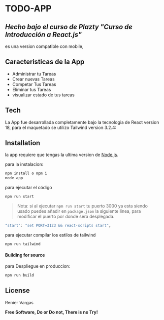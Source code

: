 # TODO-APP
## _Hecho bajo el curso de Plazty "Curso de Introducción a React.js"_

<!-- [![Build Status](https://travis-ci.org/joemccann/dillinger.svg?branch=master)](https://travis-ci.org/joemccann/dillinger) -->

es una version compatible con mobile,
## Caracteristicas de la App

- Administrar tu Tareas
- Crear nuevas Tareas
- Competar Tus Tareas
- Eliminar tus Tareas
- visualizar estado de tus tareas

## Tech

La App fue desarrollada completamente bajo la tecnologia de React version 18, para el maquetado se utilizo Tailwind version 3.2.4:

## Installation

la app requiere que tengas la ultima version de [Node.js](https://nodejs.org/).

para la instalacion:
```sh
npm install o npm i
node app
```
para ejecutar el código
```sh
npm run start
```
> Nota:  si al ejecutar `npm run start` tu puerto 3000 ya esta siendo usado puedes añadir en `package.json` la siguiente linea, para modificar el puerto por donde sera desplegada.
```sh
"start": "set PORT=3123 && react-scripts start",
```

para ejecutar compilar los estilos de tailwind
```sh
npm run tailwind
```
#### Building for source

para Despliegue en produccion:

```sh
npm run build
```


## License

Renier Vargas

**Free Software, Do or Do not, There is no Try!**


